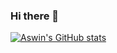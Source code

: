 ### Hi there 👋

<!--
**aswinzz/aswinzz** is a ✨ _special_ ✨ repository because its `README.md` (this file) appears on your GitHub profile.

Here are some ideas to get you started:

- 🔭 I’m currently working on ...
- 🌱 I’m currently learning ...
- 👯 I’m looking to collaborate on ...
- 🤔 I’m looking for help with ...
- 💬 Ask me about ...
- 📫 How to reach me: ...
- 😄 Pronouns: ...
- ⚡ Fun fact: ...
-->
[![Aswin's GitHub stats](https://github-readme-stats.vercel.app/api?username=aswinzz)](https://github.com/anuraghazra/github-readme-stats)

